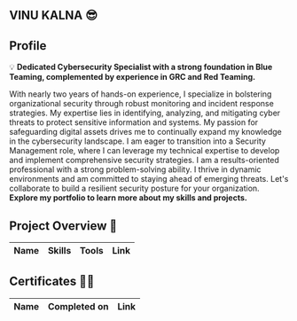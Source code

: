 ## VINU KALNA  😎

## Profile

💡 **Dedicated Cybersecurity Specialist with a strong foundation in Blue Teaming, complemented by experience in GRC and Red Teaming.**

With nearly two years of hands-on experience, I specialize in bolstering organizational security through robust monitoring and incident response strategies. My expertise lies in identifying, analyzing, and mitigating cyber threats to protect sensitive information and systems.
My passion for safeguarding digital assets drives me to continually expand my knowledge in the cybersecurity landscape. I am eager to transition into a Security Management role, where I can leverage my technical expertise to develop and implement comprehensive security strategies.
I am a results-oriented professional with a strong problem-solving ability. I thrive in dynamic environments and am committed to staying ahead of emerging threats. Let's collaborate to build a resilient security posture for your organization.
**Explore my portfolio to learn more about my skills and projects.**

## Project Overview 🤖

| Name | Skills | Tools | Link |
| --- | --- | --- | --- |

## Certificates 🧑‍🎓

| Name | Completed on | Link | 
| --- | --- | --- |
